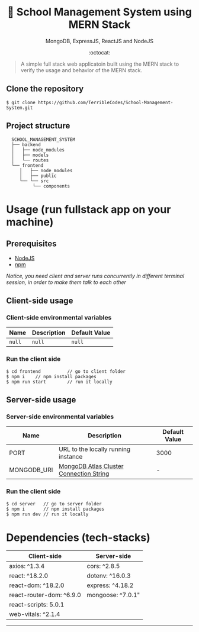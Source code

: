 <h1 align="center">
 🏫 School Management System using MERN Stack
</h1>
<p align="center">
MongoDB, ExpressJS, ReactJS and NodeJS
</p>
<p align="center">
:octocat:
</p>

> A simple full stack web applicatoin built using the MERN stack to verify the usage and behavior of the MERN stack.

## Clone the repository

```terminal
$ git clone https://github.com/TerribleCodes/School-Management-System.git
```

## Project structure

      SCHOOL_MANAGEMENT_SYSTEM
      ├── backend
      │   ├── node_modules
      │   ├── models
      │   └── routes
      └── frontend
         │   ├── node_modules
         │   ├── public
         └── └── src
              └── components

# Usage (run fullstack app on your machine)

## Prerequisites

- [NodeJS](https://nodejs.org/en/download/)
- [npm](https://nodejs.org/en/download/package-manager/)

_Notice, you need client and server runs concurrently in different terminal session, in order to make them talk to each other_

## Client-side usage

### Client-side environmental variables

| Name   | Description | Default Value |
| ------ | ----------- | ------------- |
| `null` | `null`      | `null`        |

### Run the client side

```terminal
$ cd frontend          // go to client folder
$ npm i    // npm install packages
$ npm run start        // run it locally
```

## Server-side usage

### Server-side environmental variables

| Name        | Description                                                                                             | Default Value |
| ----------- | ------------------------------------------------------------------------------------------------------- | ------------- |
| PORT        | URL to the locally running instance                                                                     | 3000          |
| MONGODB_URI | [MongoDB Atlas Cluster Connection String](https://www.mongodb.com/docs/guides/atlas/connection-string/) | -             |

### Run the client side

```terminal
$ cd server   // go to server folder
$ npm i       // npm install packages
$ npm run dev // run it locally
```

# Dependencies (tech-stacks)

| Client-side              | Server-side       |
| ------------------------ | ----------------- |
| axios: ^1.3.4            | cors: ^2.8.5      |
| react: ^18.2.0           | dotenv: ^16.0.3   |
| react-dom: ^18.2.0       | express: ^4.18.2  |
| react-router-dom: ^6.9.0 | mongoose: ^7.0.1" |
| react-scripts: 5.0.1     |                   |
| web-vitals: ^2.1.4       |                   |

---
